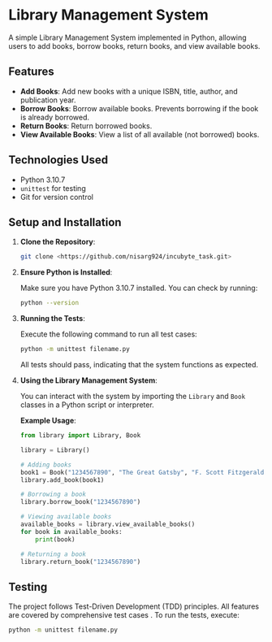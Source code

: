 # Library Management System

A simple Library Management System implemented in Python, allowing users to add books, borrow books, return books, and view available books.

## Features

- **Add Books**: Add new books with a unique ISBN, title, author, and publication year.
- **Borrow Books**: Borrow available books. Prevents borrowing if the book is already borrowed.
- **Return Books**: Return borrowed books.
- **View Available Books**: View a list of all available (not borrowed) books.

## Technologies Used

- Python 3.10.7
- `unittest` for testing
- Git for version control

## Setup and Installation

1. **Clone the Repository**:

    ```bash
    git clone <https://github.com/nisarg924/incubyte_task.git>
    ```

2. **Ensure Python is Installed**:

    Make sure you have Python 3.10.7 installed. You can check by running:

    ```bash
    python --version
    ```

3. **Running the Tests**:

    Execute the following command to run all test cases:

    ```bash
    python -m unittest filename.py
    ```

    All tests should pass, indicating that the system functions as expected.

4. **Using the Library Management System**:

    You can interact with the system by importing the `Library` and `Book` classes in a Python script or interpreter.

    **Example Usage**:

    ```python
    from library import Library, Book

    library = Library()

    # Adding books
    book1 = Book("1234567890", "The Great Gatsby", "F. Scott Fitzgerald", 1925)
    library.add_book(book1)

    # Borrowing a book
    library.borrow_book("1234567890")

    # Viewing available books
    available_books = library.view_available_books()
    for book in available_books:
        print(book)

    # Returning a book
    library.return_book("1234567890")
    ```

## Testing

The project follows Test-Driven Development (TDD) principles. All features are covered by comprehensive test cases . To run the tests, execute:

```bash
python -m unittest filename.py
